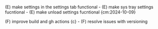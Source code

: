 
(E) make settings in the settings tab functional
    - (E) make sys tray settings fucntional
    - (E) make unload settings fucntional {cm:2024-10-09}

(F) improve build and gh actions {c}
    - (F) resolve issues with versioning
